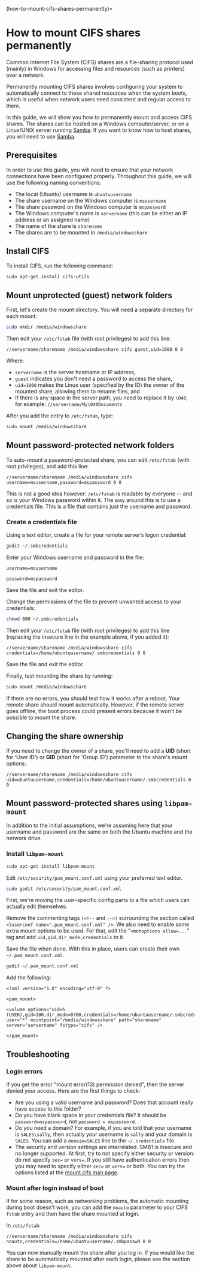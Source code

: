 (how-to-mount-cifs-shares-permanently)=
# How to mount CIFS shares permanently

Common Internet File System (CIFS) shares are a file-sharing protocol used (mainly) in Windows for accessing files and resources (such as printers) over a network.

Permanently mounting CIFS shares involves configuring your system to automatically connect to these shared resources when the system boots, which is useful when network users need consistent and regular access to them.

In this guide, we will show you how to permanently mount and access CIFS shares. The shares can be hosted on a Windows computer/server, or on a Linux/UNIX server running [Samba](https://discourse.ubuntu.com/t/samba-introduction/11888). If you want to know how to host shares, you will need to use [Samba](https://discourse.ubuntu.com/t/samba-introduction/11888).

## Prerequisites

In order to use this guide, you will need to ensure that your network connections have been configured properly. Throughout this guide, we will use the following naming conventions:

* The local (Ubuntu) username is `ubuntuusername`
* The share username on the Windows computer is `msusername`
* The share password on the Windows computer is `mspassword`
* The Windows computer's name is `servername` (this can be either an IP address or an assigned name)
* The name of the share is `sharename`
* The shares are to be mounted in `/media/windowsshare`

## Install CIFS

To install CIFS, run the following command:

```bash
sudo apt-get install cifs-utils
```

## Mount unprotected (guest) network folders

First, let's create the mount directory. You will need a separate directory for each mount:

```bash
sudo mkdir /media/windowsshare
```

Then edit your `/etc/fstab` file (with root privileges) to add this line:

```text
//servername/sharename /media/windowsshare cifs guest,uid=1000 0 0
```

Where:

* `servername` is the server hostname or IP address,
* `guest` indicates you don't need a password to access the share,
* `uid=1000` makes the Linux user (specified by the ID) the owner of the mounted share, allowing them to rename files, and
* If there is any space in the server path, you need to replace it by `\040`, for example:
   `//servername/My\040Documents`

After you add the entry to `/etc/fstab`, type:

```bash
sudo mount /media/windowsshare
```

## Mount password-protected network folders

To auto-mount a password-protected share, you can edit `/etc/fstab` (with root privileges), and add this line:

```text
//servername/sharename /media/windowsshare cifs username=msusername,password=mspassword 0 0
```

This is not a good idea however: `/etc/fstab` is readable by everyone -- and so is your Windows password within it. The way around this is to use a credentials file. This is a file that contains just the username and password.

### Create a credentials file

Using a text editor, create a file for your remote server’s logon credential:

```bash
gedit ~/.smbcredentials
```

Enter your Windows username and password in the file:

```text
username=msusername

password=mspassword
```

Save the file and exit the editor.

Change the permissions of the file to prevent unwanted access to your credentials:

```bash
chmod 600 ~/.smbcredentials
```

Then edit your `/etc/fstab` file (with root privileges) to add this line (replacing the insecure line in the example above, if you added it):

```text
//servername/sharename /media/windowsshare cifs credentials=/home/ubuntuusername/.smbcredentials 0 0
```

Save the file and exit the editor.

Finally, test mounting the share by running:

```bash
sudo mount /media/windowsshare
```

If there are no errors, you should test how it works after a reboot. Your remote share should mount automatically. However, if the remote server goes offline, the boot process could present errors because it won't be possible to mount the share.

## Changing the share ownership

If you need to change the owner of a share, you'll need to add a **UID** (short for 'User ID') or **GID** (short for 'Group ID') parameter to the share's mount options:

```text
//servername/sharename /media/windowsshare cifs uid=ubuntuusername,credentials=/home/ubuntuusername/.smbcredentials 0 0
```

## Mount password-protected shares using `libpam-mount`

In addition to the initial assumptions, we're assuming here that your username and password are the same on both the Ubuntu machine and the network drive.

### Install `libpam-mount`

```bash
sudo apt-get install libpam-mount
```

Edit `/etc/security/pam_mount.conf.xml` using your preferred text editor.

```bash
sudo gedit /etc/security/pam_mount.conf.xml
```

First, we're moving the user-specific config parts to a file which users can actually edit themselves. 

Remove the commenting tags `(<!--` and `-->)` surrounding the section called `<luserconf name=".pam_mount.conf.xml" />`. We also need to enable some extra mount options to be used. For that, edit the "`<mntoptions allow=...`" tag and add `uid,gid,dir_mode,credentials` to it.

Save the file when done. With this in place, users can create their own `~/.pam_mount.conf.xml`.

```bash
gedit ~/.pam_mount.conf.xml
```

Add the following:

```text
<?xml version="1.0" encoding="utf-8" ?>

<pam_mount>

<volume options="uid=%(USER),gid=100,dir_mode=0700,credentials=/home/ubuntuusername/.smbcredentials,nosuid,nodev" user="*" mountpoint="/media/windowsshare" path="sharename" server="servername" fstype="cifs" />

</pam_mount>
```

## Troubleshooting

### Login errors

If you get the error "mount error(13) permission denied", then the server denied your access. Here are the first things to check:

* Are you using a valid username and password? Does that account really have access to this folder?
* Do you have blank space in your credentials file? It should be `password=mspassword`, not `password = mspassword`.
* Do you need a domain? For example, if you are told that your username is `SALES\sally`, then actually your username is `sally` and your domain is `SALES`. You can add a `domain=SALES` line to the `~/.credentials` file.
* The security and version settings are interrelated. SMB1 is insecure and no longer supported. At first, try to not specify either security or version: do not specify `sec=` or `vers=`. If you still have authentication errors then you may need to specify either `sec=` or `vers=` or both. You can try the options listed at the [mount.cifs man page](https://manpages.ubuntu.com/manpages/en/man8/mount.cifs.8.html).

### Mount after login instead of boot

If for some reason, such as networking problems, the automatic mounting during boot doesn't work, you can add the `noauto` parameter to your CIFS `fstab` entry and then have the share mounted at login.

In `/etc/fstab`:

```text
//servername/sharename /media/windowsshare cifs noauto,credentials=/home/ubuntuusername/.smbpasswd 0 0
```

You can now manually mount the share after you log in. If you would like the share to be automatically mounted after each login, please see the section above about `libpam-mount`.
